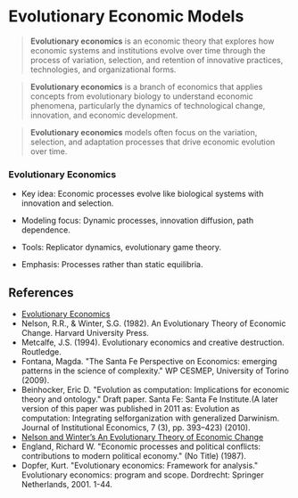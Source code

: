 # Evolutionary Economic Models

> **Evolutionary economics** is an economic theory that explores how economic systems and institutions evolve over time through the process of variation, selection, and retention of innovative practices, technologies, and organizational forms.


> **Evolutionary economics** is a branch of economics that applies concepts from evolutionary biology to understand economic phenomena, particularly the dynamics of technological change, innovation, and economic development.


> **Evolutionary economics** models often focus on the variation, selection, and adaptation processes that drive economic evolution over time.

### Evolutionary Economics

- Key idea: Economic processes evolve like biological systems with innovation and selection.

- Modeling focus: Dynamic processes, innovation diffusion, path dependence.

- Tools: Replicator dynamics, evolutionary game theory.

- Emphasis: Processes rather than static equilibria.



## References

- [Evolutionary Economics](https://en.wikipedia.org/wiki/Evolutionary_economics)
- Nelson, R.R., & Winter, S.G. (1982). An Evolutionary Theory of Economic Change. Harvard University Press.
- Metcalfe, J.S. (1994). Evolutionary economics and creative destruction. Routledge.
- Fontana, Magda. "The Santa Fe Perspective on Economics: emerging patterns in the science of complexity." WP CESMEP, University of Torino (2009).
- Beinhocker, Eric D. "Evolution as computation: Implications for economic theory and ontology." Draft paper. Santa Fe: Santa Fe Institute.(A later version of this paper was published in 2011 as: Evolution as computation: Integrating selforganization with generalized Darwinism. Journal of Institutional Economics, 7 (3), pp. 393–423) (2010).
- [Nelson and Winter’s An Evolutionary Theory of Economic Change](https://www.jasoncollins.blog/posts/nelson-and-winters-an-evolutionary-theory-of-economic-change)
- England, Richard W. "Economic processes and political conflicts: contributions to modern political economy." (No Title) (1987).
- Dopfer, Kurt. "Evolutionary economics: Framework for analysis." Evolutionary economics: program and scope. Dordrecht: Springer Netherlands, 2001. 1-44.
